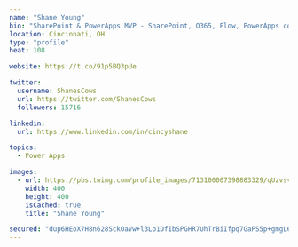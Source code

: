 ```yaml
---
name: "Shane Young"
bio: "SharePoint & PowerApps MVP - SharePoint, O365, Flow, PowerApps consulting? @PowerApps911 | Pure Snark? You found it."
location: Cincinnati, OH
type: "profile"
heat: 108

website: https://t.co/91p5BQ3pUe

twitter:
  username: ShanesCows
  url: https://twitter.com/ShanesCows
  followers: 15716

linkedin:
  url: https://www.linkedin.com/in/cincyshane

topics:
  - Power Apps

images:
  - url: https://pbs.twimg.com/profile_images/713100007398883329/qUzvsvQ3_400x400.jpg
    width: 400
    height: 400
    isCached: true
    title: "Shane Young"

secured: "dup6HEoX7H8n628SckOaVw+l3Lo1DfIbSPGHR7UhTrBiIfpq7GaPS5p+gmgL6xOGHILoMCxAQuuLINfZREFTfjsk6Xm2fkLwgBCw8RdXU17+b84RcC64hrNAJZgKFIYudkX7tALKtspSVmF+aTbU7ZYxSseDx+in3rR+3mkhoP+MXOoPHGGK67k7790AiWf7+w78rE7Jl685YU8MVGJinms+YD67Ak1+8BWsN5RAFTBzmvOPBVZBI7JtZUjk2zayXLPU0W3WCouhhF46DRwn4LFSxkh4r+J+cP0Fu2zmHNHBDfoJeY/pry+U2r64Kse7sGs+s9nY5CzRXbJsOsE2a+BJzvAstAgnXBEyiXJmUo0hPET3CdDr1cccEKUlMGHcrt8KQ+RDrNboSbGwElAzG580HCdZzY0eVpx+GoPWbFQ=;fTt4BVtrt49BDv0BU/flDw=="
---
```


